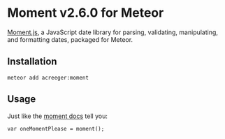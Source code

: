 # Moment v2.6.0 for Meteor

[Moment.js](http://momentjs.com/), a JavaScript date library for parsing, validating, manipulating, and formatting dates, packaged for Meteor.

Installation
-------------

`meteor add acreeger:moment`

Usage
-------------
Just like the [moment docs](http://momentjs.com/docs/) tell you:

`var oneMomentPlease = moment();`
